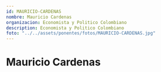 ```yaml
---
id: MAURICIO-CARDENAS
nombre: Mauricio Cardenas
organizacion: Economista y Politico Colombiano
description: Economista y Politico Colombiano
foto: "../../assets/ponentes/fotos/MAURICIO-CARDENAS.jpg"
---
```


# Mauricio Cardenas
    